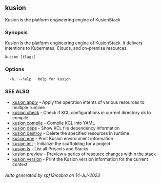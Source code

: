 ## kusion

Kusion is the platform engineering engine of KusionStack

### Synopsis

Kusion is the platform engineering engine of KusionStack. It delivers intentions to Kubernetes, Clouds, and on-premise resources.

```
kusion [flags]
```

### Options

```
  -h, --help   help for kusion
```

### SEE ALSO

* [kusion apply](kusion_apply.md)	 - Apply the operation intents of various resources to multiple runtime
* [kusion check](kusion_check.md)	 - Check if KCL configurations in current directory ok to compile
* [kusion compile](kusion_compile.md)	 - Compile KCL into YAML
* [kusion deps](kusion_deps.md)	 - Show KCL file dependency information
* [kusion destroy](kusion_destroy.md)	 - Delete the specified resources in runtime
* [kusion env](kusion_env.md)	 - Print Kusion environment information
* [kusion init](kusion_init.md)	 - Initialize the scaffolding for a project
* [kusion ls](kusion_ls.md)	 - List all Projects and Stacks
* [kusion preview](kusion_preview.md)	 - Preview a series of resource changes within the stack
* [kusion version](kusion_version.md)	 - Print the Kusion version information for the current context

###### Auto generated by spf13/cobra on 14-Jul-2023
